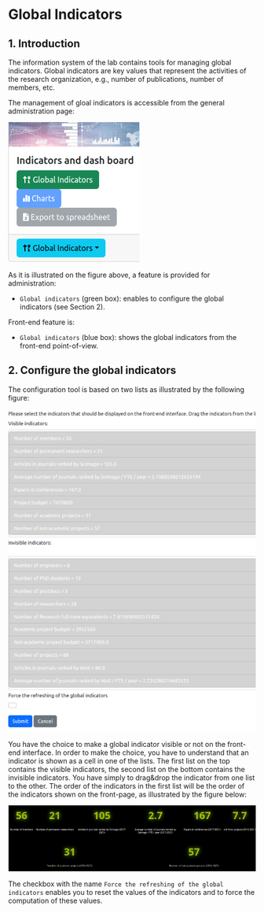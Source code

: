 # Global Indicators

## 1. Introduction

The information system of the lab contains tools for managing global indicators. Global indicators are key values that represent the activities of the research organization, e.g., number of publications, number of members, etc.

The management of gloal indicators is accessible from the general administration page:

![Managing global indicators](globalindicators1.png)

As it is illustrated on the figure above, a feature is provided for administration:

* `Global indicators` (green box): enables to configure the global indicators (see Section 2).

Front-end feature is:

* `Global indicators` (blue box): shows the global indicators from the front-end point-of-view.


## 2. Configure the global indicators

The configuration tool is based on two lists as illustrated by the following figure:

![Configuration of global indicators](globalindicators2.png)

You have the choice to make a global indicator visible or not on the front-end interface. In order to make the choice, you have to understand that an indicator is shown as a cell in one of the lists. The first list on the top contains the visible indicators, the second list on the bottom contains the invisible indicators. You have simply to drag&drop the indicator from one list to the other. The order of the indicators in the first list will be the order of the indicators shown on the front-page, as illustrated by the figure below:

![Indicators on the front-end](globalindicators3.png)


The checkbox with the name `Force the refreshing of the global indicators` enables you to reset the values of the indicators and to force the computation of these values.

